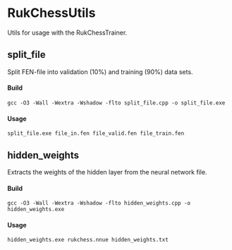 # RukChessUtils
Utils for usage with the RukChessTrainer.

## split_file
Split FEN-file into validation (10%) and training (90%) data sets.

#### Build

    gcc -O3 -Wall -Wextra -Wshadow -flto split_file.cpp -o split_file.exe

#### Usage

    split_file.exe file_in.fen file_valid.fen file_train.fen

## hidden_weights
Extracts the weights of the hidden layer from the neural network file.

#### Build

    gcc -O3 -Wall -Wextra -Wshadow -flto hidden_weights.cpp -o hidden_weights.exe

#### Usage

    hidden_weights.exe rukchess.nnue hidden_weights.txt
